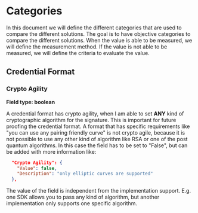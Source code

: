 # Categories

In this document we will define the different categories that are used to compare the different solutions. The goal is to have objective categories to compare the different solutions.
When the value is able to be measured, we will define the measurement method. If the value is not able to be measured, we will define the criteria to evaluate the value.

## Credential Format

### Crypto Agility

**Field type: boolean**

A credential format has crypto agility, when I am able to set **ANY** kind of cryptographic algorithm for the signature. This is important for future proofing the credential format.
A format that has specific requirements like "you can use any pairing friendly curve" is not crypto agile, because it is not possible to use any other kind of algorithm like RSA or one of the post quantum algorithms. In this case the field has to be set to "False", but can be added with more information like:

```json
  "Crypto Agility": {
    "Value": false,
    "Description": "only elliptic curves are supported"
  },
```

The value of the field is independent from the implementation support. E.g. one SDK allows you to pass any kind of algorithm, but another implementation only supports one specific algorithm.
